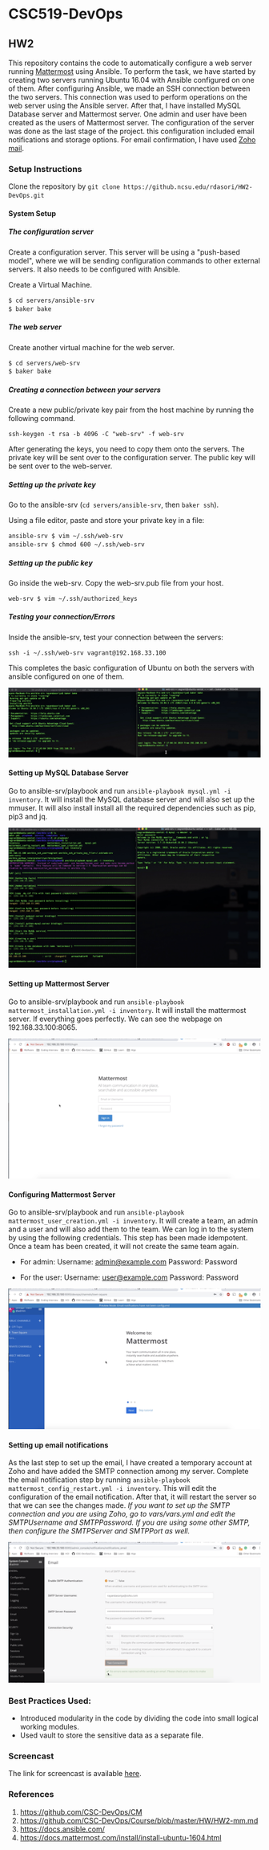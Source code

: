 # CSC519-DevOps
## HW2

This repository contains the code to automatically configure a web server running [Mattermost](https://mattermost.com/) using Ansible. To perform the task, we have started by creating two servers running Ubuntu 16.04 with Ansible configured on one of them. After configuring Ansible, we made an SSH connection between the two servers. This connection was used to perform operations on the web server using the Ansible server. After that, I have installed MySQL Database server and Mattermost server. One admin and user have been created as the users of Mattermost server. The configuration of the server was done as the last stage of the project. this configuration included email notifications and storage options. For email confirmation, I have used [Zoho mail](https://www.zoho.com/mail/).


### Setup Instructions 

Clone the repository by ```git clone https://github.ncsu.edu/rdasori/HW2-DevOps.git```

#### System Setup

##### The configuration server

Create a configuration server. This server will be using a "push-based model", where we will be sending configuration commands to other external servers. It also needs to be configured with Ansible.

Create a Virtual Machine.

```bash
$ cd servers/ansible-srv
$ baker bake
```

##### The web server

Create another virtual machine for the web server. 

```bash
$ cd servers/web-srv
$ baker bake
```

##### Creating a connection between your servers

Create a new public/private key pair from the host machine by running the following command.

    ssh-keygen -t rsa -b 4096 -C "web-srv" -f web-srv

After generating the keys, you need to copy them onto the servers. The private key will be sent over to the configuration server. The public key will be sent over to the web-server.

##### Setting up the private key

Go to the ansible-srv (`cd servers/ansible-srv`, then `baker ssh`).

Using a file editor, paste and store your private key in a file:

```bash
ansible-srv $ vim ~/.ssh/web-srv
ansible-srv $ chmod 600 ~/.ssh/web-srv
```

##### Setting up the public key

Go inside the web-srv. Copy the web-srv.pub file from your host.

```bash
web-srv $ vim ~/.ssh/authorized_keys
```

##### Testing your connection/Errors

Inside the ansible-srv, test your connection between the servers:

    ssh -i ~/.ssh/web-srv vagrant@192.168.33.100
This completes the basic configuration of Ubuntu on both the servers with ansible configured on one of them.

![image](images/1.png)


#### Setting up MySQL Database Server
Go to ansible-srv/playbook and run ```ansible-playbook mysql.yml -i inventory```.
It will install the MySQL database server and will also set up the mmuser. It will also install install all the required dependencies such as pip, pip3 and jq.

![image](images/2.png)

#### Setting up Mattermost Server
Go to ansible-srv/playbook and run ```ansible-playbook mattermost_installation.yml -i inventory```.
It will install the mattermost server. If everything goes perfectly. We can see the webpage on 192.168.33.100:8065.

![image](images/3.png)

#### Configuring Mattermost Server
Go to ansible-srv/playbook and run ```ansible-playbook mattermost_user_creation.yml -i inventory```.
It will create a team, an admin and a user and will also add them to the team. We can log in to the system by using the following credentials. This step has been made idempotent. Once a team has been created, it will not create the same team again.

* For admin:
Username: admin@example.com
Password: Password

* For the user:
Username: user@example.com
Password: Password

![image](images/4.png)

#### Setting up email notifications
As the last step to set up the email, I have created a temporary account at Zoho and have added the SMTP connection among my server.
Complete the email notification step by running ```ansible-playbook mattermost_config_restart.yml -i inventory```. This will edit the configuration of the email notification. After that, it will restart the server so that we can see the changes made.
*If you want to set up the SMTP connection and you are using Zoho, go to vars/vars.yml and edit the SMTPUsername and SMTPPassword. If you are using some other SMTP, then configure the SMTPServer and SMTPPort as well.*

![image](images/5.png)

### Best Practices Used:
* Introduced modularity in the code by dividing the code into small logical working modules.
* Used vault to store the sensitive data as a separate file.

### Screencast
The link for screencast is available [here](https://drive.google.com/file/d/1FWKxTXgxH7XXVwYdmnfTPGhNLLBaH7zT/view?usp=sharing).

### References
1. https://github.com/CSC-DevOps/CM
2. https://github.com/CSC-DevOps/Course/blob/master/HW/HW2-mm.md
3. https://docs.ansible.com/
4. https://docs.mattermost.com/install/install-ubuntu-1604.html
